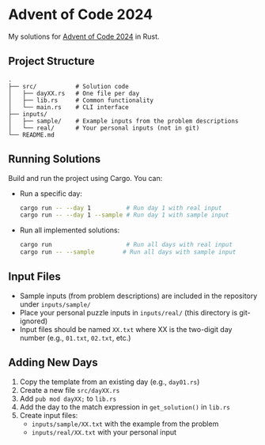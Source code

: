 # Advent of Code 2024

My solutions for [Advent of Code 2024](https://adventofcode.com/2024) in Rust.

## Project Structure

```
.
├── src/           # Solution code
│   ├── dayXX.rs   # One file per day
│   ├── lib.rs     # Common functionality
│   └── main.rs    # CLI interface
├── inputs/
│   ├── sample/    # Example inputs from the problem descriptions
│   └── real/      # Your personal inputs (not in git)
└── README.md
```

## Running Solutions

Build and run the project using Cargo. You can:

- Run a specific day:
  ```bash
  cargo run -- --day 1          # Run day 1 with real input
  cargo run -- --day 1 --sample # Run day 1 with sample input
  ```

- Run all implemented solutions:
  ```bash
  cargo run                     # Run all days with real input
  cargo run -- --sample        # Run all days with sample input
  ```

## Input Files

- Sample inputs (from problem descriptions) are included in the repository under `inputs/sample/`
- Place your personal puzzle inputs in `inputs/real/` (this directory is git-ignored)
- Input files should be named `XX.txt` where XX is the two-digit day number (e.g., `01.txt`, `02.txt`, etc.)

## Adding New Days

1. Copy the template from an existing day (e.g., `day01.rs`)
2. Create a new file `src/dayXX.rs`
3. Add `pub mod dayXX;` to `lib.rs`
4. Add the day to the match expression in `get_solution()` in `lib.rs`
5. Create input files:
   - `inputs/sample/XX.txt` with the example from the problem
   - `inputs/real/XX.txt` with your personal input
